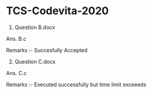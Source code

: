 # TCS-Codevita-2020

1. Question B.docx

Ans. B.c

Remarks :- Succesfully Accepted

2. Question C.docx

Ans. C.c

Remarks :- Executed successfully but time limit exceeeds
